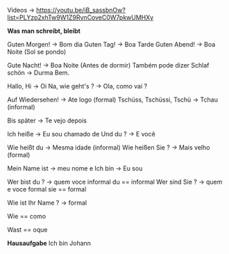 
Videos -> https://youtu.be/iB_sassbnOw?list=PLYzp2xhTw9W1Z9RvnCoveC0W7pkwUMHXy



**Was man schreibt, bleibt**

Guten Morgen! -> Bom dia 
Guten Tag! -> Boa Tarde
Guten Abend! -> Boa Noite (Sol se pondo)

Gute Nacht! -> Boa Noite (Antes de dormir)
Também pode dizer
Schlaf schön -> Durma Bem.

Hallo, Hi -> Oi
Na, wie geht's ? -> Ola, como vai ?

Auf Wiedersehen! -> Ate logo (formal) 
Tschüss, Tschüssi, Tschü -> Tchau (informal)

Bis später -> Te vejo depois

Ich heiße -> Eu sou chamado de
Und du ? -> E você 

Wie heißt du -> Mesma idade (informal)
Wie heißen Sie ? -> Mais velho (formal)

Mein Name ist -> meu nome e
Ich bin -> Eu sou

Wer bist du ? -> quem voce informal 
du == informal
Wer sind Sie ? -> quem e voce formal 
sie == formal 

Wie ist Ihr Name ? -> formal

Wie == como 

Wast == oque 

**Hausaufgabe**
 Ich bin Johann

